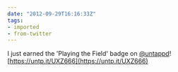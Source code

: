 ```yaml
---
date: "2012-09-29T16:16:33Z"
tags:
- imported
- from-twitter
---
```

I just earned the 'Playing the Field' badge on [@untappd](/twitter/#/untappd)! [https://untp.it/UXZ666](https://untp.it/UXZ666)
